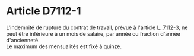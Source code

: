 # Article D7112-1

  
L'indemnité de rupture du contrat de travail, prévue à l'article [L. 7112-3][1], ne peut être inférieure à un mois de salaire, par année ou fraction d'année d'ancienneté.   
Le maximum des mensualités est fixé à quinze.

 [1]: /affichCodeArticle.do?cidTexte=LEGITEXT000006072050&idArticle=LEGIARTI000006904519&dateTexte=&categorieLien=cid